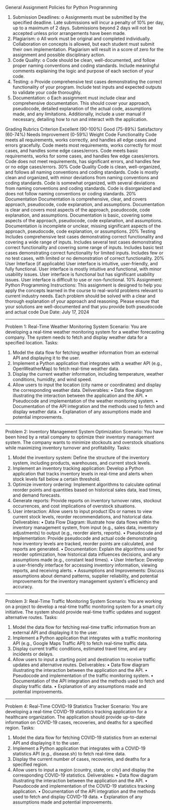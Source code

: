 General Assignment Policies for Python Programming
1.	Submission Deadlines:
o	Assignments must be submitted by the specified deadline. Late submissions will incur a penalty of 10% per day, up to a maximum of 2 days. Submissions beyond 2 days will not be accepted unless prior arrangements have been made.
2.	Plagiarism:
o	All work must be original and completed individually. Collaboration on concepts is allowed, but each student must submit their own implementation. Plagiarism will result in a score of zero for the assignment and possible disciplinary action.
3.	Code Quality:
o	Code should be clean, well-documented, and follow proper naming conventions and coding standards. Include meaningful comments explaining the logic and purpose of each section of your code.
4.	Testing:
o	Provide comprehensive test cases demonstrating the correct functionality of your program. Include test inputs and expected outputs to validate your code thoroughly.
5.	Documentation:
o	Each assignment must include clear and comprehensive documentation. This should cover your approach, pseudocode, detailed explanation of the actual code, assumptions made, and any limitations. Additionally, include a user manual if necessary, detailing how to run and interact with the application.










Grading Rubrics
Criterion	Excellent (90-100%)	Good (75-89%)	Satisfactory (60-74%)	Needs Improvement (0-59%)	Weight
Code Functionality	Code meets all requirements, works correctly, and handles all edge cases and errors gracefully.	Code meets most requirements, works correctly for most cases, and handles some edge cases/errors.	Code meets basic requirements, works for some cases, and handles few edge cases/errors.	Code does not meet requirements, has significant errors, and handles few or no edge cases/errors.	30%
Code Quality	Code is clean, well-organized, and follows all naming conventions and coding standards.	Code is mostly clean and organized, with minor deviations from naming conventions and coding standards.	Code is somewhat organized, with several deviations from naming conventions and coding standards.	Code is disorganized and does not follow naming conventions or coding standards.	20%
Documentation	Documentation is comprehensive, clear, and covers approach, pseudocode, code explanation, and assumptions.	Documentation is clear and covers most aspects of the approach, pseudocode, code explanation, and assumptions.	Documentation is basic, covering some aspects of the approach, pseudocode, code explanation, and assumptions.	Documentation is incomplete or unclear, missing significant aspects of the approach, pseudocode, code explanation, or assumptions.	20%
Testing	Includes comprehensive test cases demonstrating correct functionality and covering a wide range of inputs.	Includes several test cases demonstrating correct functionality and covering some range of inputs.	Includes basic test cases demonstrating correct functionality for limited inputs.	Includes few or no test cases, with limited or no demonstration of correct functionality.	20%
User Interface (if applicable)	User interface is intuitive, user-friendly, and fully functional.	User interface is mostly intuitive and functional, with minor usability issues.	User interface is functional but has significant usability issues.	User interface is difficult to use or non-functional.	10%
Assignment: Python Programming 
Instructions:
This assignment is designed to help you apply the concepts learned in the course to real-world problems relevant to current industry needs. Each problem should be solved with a clear and thorough explanation of your approach and reasoning. Please ensure that your solutions are well-documented and that you provide both pseudocode and actual code 
Due Date: July 17, 2024
________________________________________
Problem 1: Real-Time Weather Monitoring System
Scenario:
You are developing a real-time weather monitoring system for a weather forecasting company. The system needs to fetch and display weather data for a specified location.
Tasks:
1.	Model the data flow for fetching weather information from an external API and displaying it to the user.
2.	Implement a Python application that integrates with a weather API (e.g., OpenWeatherMap) to fetch real-time weather data.
3.	Display the current weather information, including temperature, weather conditions, humidity, and wind speed.
4.	Allow users to input the location (city name or coordinates) and display the corresponding weather data.
Deliverables:
•	Data flow diagram illustrating the interaction between the application and the API.
•	Pseudocode and implementation of the weather monitoring system.
•	Documentation of the API integration and the methods used to fetch and display weather data.
•	Explanation of any assumptions made and potential improvements.
________________________________________


Problem 2: Inventory Management System Optimization
Scenario:
You have been hired by a retail company to optimize their inventory management system. The company wants to minimize stockouts and overstock situations while maximizing inventory turnover and profitability.
Tasks:
1.	Model the inventory system: Define the structure of the inventory system, including products, warehouses, and current stock levels.
2.	Implement an inventory tracking application: Develop a Python application that tracks inventory levels in real-time and alerts when stock levels fall below a certain threshold.
3.	Optimize inventory ordering: Implement algorithms to calculate optimal reorder points and quantities based on historical sales data, lead times, and demand forecasts.
4.	Generate reports: Provide reports on inventory turnover rates, stockout occurrences, and cost implications of overstock situations.
5.	User interaction: Allow users to input product IDs or names to view current stock levels, reorder recommendations, and historical data.
Deliverables:
•	Data Flow Diagram: Illustrate how data flows within the inventory management system, from input (e.g., sales data, inventory adjustments) to output (e.g., reorder alerts, reports).
•	Pseudocode and Implementation: Provide pseudocode and actual code demonstrating how inventory levels are tracked, reorder points are calculated, and reports are generated.
•	Documentation: Explain the algorithms used for reorder optimization, how historical data influences decisions, and any assumptions made (e.g., constant lead times).
•	User Interface: Develop a user-friendly interface for accessing inventory information, viewing reports, and receiving alerts.
•	Assumptions and Improvements: Discuss assumptions about demand patterns, supplier reliability, and potential improvements for the inventory management system's efficiency and accuracy.
________________________________________



Problem 3: Real-Time Traffic Monitoring System
Scenario:
You are working on a project to develop a real-time traffic monitoring system for a smart city initiative. The system should provide real-time traffic updates and suggest alternative routes.
Tasks:
1.	Model the data flow for fetching real-time traffic information from an external API and displaying it to the user.
2.	Implement a Python application that integrates with a traffic monitoring API (e.g., Google Maps Traffic API) to fetch real-time traffic data.
3.	Display current traffic conditions, estimated travel time, and any incidents or delays.
4.	Allow users to input a starting point and destination to receive traffic updates and alternative routes.
Deliverables:
•	Data flow diagram illustrating the interaction between the application and the API.
•	Pseudocode and implementation of the traffic monitoring system.
•	Documentation of the API integration and the methods used to fetch and display traffic data.
•	Explanation of any assumptions made and potential improvements.
________________________________________








Problem 4: Real-Time COVID-19 Statistics Tracker
Scenario:
You are developing a real-time COVID-19 statistics tracking application for a healthcare organization. The application should provide up-to-date information on COVID-19 cases, recoveries, and deaths for a specified region.
Tasks:
1.	Model the data flow for fetching COVID-19 statistics from an external API and displaying it to the user.
2.	Implement a Python application that integrates with a COVID-19 statistics API (e.g., disease.sh) to fetch real-time data.
3.	Display the current number of cases, recoveries, and deaths for a specified region.
4.	Allow users to input a region (country, state, or city) and display the corresponding COVID-19 statistics.
Deliverables:
•	Data flow diagram illustrating the interaction between the application and the API.
•	Pseudocode and implementation of the COVID-19 statistics tracking application.
•	Documentation of the API integration and the methods used to fetch and display COVID-19 data.
•	Explanation of any assumptions made and potential improvements.


